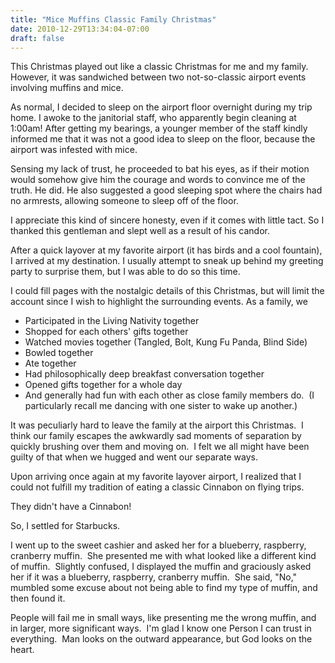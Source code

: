 ```yaml
---
title: "Mice Muffins Classic Family Christmas"
date: 2010-12-29T13:34:04-07:00
draft: false
---
```


This Christmas played out like a classic Christmas for me and my family.  However, it was sandwiched between two not-so-classic airport events involving muffins and mice.

As normal, I decided to sleep on the airport floor overnight during my trip home.  I awoke to the janitorial staff, who apparently begin cleaning at 1:00am!  After getting my bearings, a younger member of the staff kindly informed me that it was not a good idea to sleep on the floor, because the airport was infested with mice.

Sensing my lack of trust, he proceeded to bat his eyes, as if their motion would somehow give him the courage and words to convince me of the truth.  He did.  He also suggested a good sleeping spot where the chairs had no armrests, allowing someone to sleep off of the floor.

I appreciate this kind of sincere honesty, even if it comes with little tact.  So I thanked this gentleman and slept well as a result of his candor.

After a quick layover at my favorite airport (it has birds and a cool fountain), I arrived at my destination.  I usually attempt to sneak up behind my greeting party to surprise them, but I was able to do so this time.

I could fill pages with the nostalgic details of this Christmas, but will limit the account since I wish to highlight the surrounding events.  As a family, we

- Participated in the Living Nativity together
- Shopped for each others' gifts together
- Watched movies together (Tangled, Bolt, Kung Fu Panda, Blind Side)
- Bowled together
- Ate together
- Had philosophically deep breakfast conversation together
- Opened gifts together for a whole day
- And generally had fun with each other as close family members do.  (I particularly recall me dancing with one sister to wake up another.)

It was peculiarly hard to leave the family at the airport this Christmas.  I think our family escapes the awkwardly sad moments of separation by quickly brushing over them and moving on.  I felt we all might have been guilty of that when we hugged and went our separate ways.

Upon arriving once again at my favorite layover airport, I realized that I could not fulfill my tradition of eating a classic Cinnabon on flying trips.

They didn't have a Cinnabon!

So, I settled for Starbucks.

I went up to the sweet cashier and asked her for a blueberry, raspberry, cranberry muffin.  She presented me with what looked like a different kind of muffin.  Slightly confused, I displayed the muffin and graciously asked her if it was a blueberry, raspberry, cranberry muffin.  She said, "No," mumbled some excuse about not being able to find my type of muffin, and then found it.

People will fail me in small ways, like presenting me the wrong muffin, and in larger, more significant ways.  I'm glad I know one Person I can trust in everything.  Man looks on the outward appearance, but God looks on the heart.
